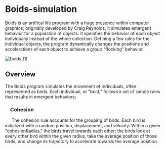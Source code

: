 # Boids-simulation
Boids is an artifical life program with a huge presence within computer graphics; originally developed by Craig Reynolds, it simulates emergent behavior for a population of objects. It specifies the behavior of each object individually instead of the whole collection. Defining a few rules for the individual objects, the program dynamically changes the positions and accelerations of each object to achieve a group "flocking" behavior.
<br>

![boids (1)](https://github.com/rayhant2/Boids-simulation/assets/61428939/9b802e96-7140-4689-b60c-d6cf131e3351)

## Overview

The Boids program simulates the movement of individuals, often represented as birds. Each individual, or "boid," follows a set of simple rules that results in emergent behaviors;
<br>

### &emsp;Cohesion

&emsp;&ensp;The cohesion rule accounts for the grouping of birds. Each bird is initialized with a random position, displacement, and velocity. Within a given "cohesionRadius," the birds travel towards each other; the birds look at every other bird within the given radius, take the average position of those birds, and change its trajectory to accelerate towards the average position. 
